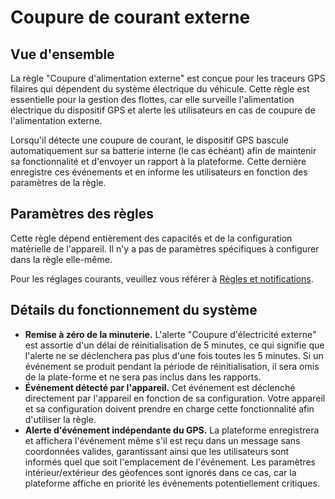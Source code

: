 # Coupure de courant externe

## Vue d'ensemble

La règle "Coupure d'alimentation externe" est conçue pour les traceurs GPS filaires qui dépendent du système électrique du véhicule. Cette règle est essentielle pour la gestion des flottes, car elle surveille l'alimentation électrique du dispositif GPS et alerte les utilisateurs en cas de coupure de l'alimentation externe.

Lorsqu'il détecte une coupure de courant, le dispositif GPS bascule automatiquement sur sa batterie interne (le cas échéant) afin de maintenir sa fonctionnalité et d'envoyer un rapport à la plateforme. Cette dernière enregistre ces événements et en informe les utilisateurs en fonction des paramètres de la règle.

## Paramètres des règles

Cette règle dépend entièrement des capacités et de la configuration matérielle de l'appareil. Il n'y a pas de paramètres spécifiques à configurer dans la règle elle-même.

Pour les réglages courants, veuillez vous référer à [Règles et notifications](../).

## Détails du fonctionnement du système

* **Remise à zéro de la minuterie.** L'alerte "Coupure d'électricité externe" est assortie d'un délai de réinitialisation de 5 minutes, ce qui signifie que l'alerte ne se déclenchera pas plus d'une fois toutes les 5 minutes. Si un événement se produit pendant la période de réinitialisation, il sera omis de la plate-forme et ne sera pas inclus dans les rapports.
* **Événement détecté par l'appareil.** Cet événement est déclenché directement par l'appareil en fonction de sa configuration. Votre appareil et sa configuration doivent prendre en charge cette fonctionnalité afin d'utiliser la règle.
* **Alerte d'événement indépendante du GPS.** La plateforme enregistrera et affichera l'événement même s'il est reçu dans un message sans coordonnées valides, garantissant ainsi que les utilisateurs sont informés quel que soit l'emplacement de l'événement. Les paramètres intérieur/extérieur des géofences sont ignorés dans ce cas, car la plateforme affiche en priorité les événements potentiellement critiques.
